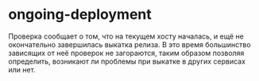 # ongoing-deployment

Проверка сообщает о том, что на текущем хосту началась, и ещё не окончательно завершилась выкатка релиза. В это время большинство зависящих от неё проверок не загораются, таким образом позволяя определить, возникают ли проблемы при выкатке в других сервисах или нет.
